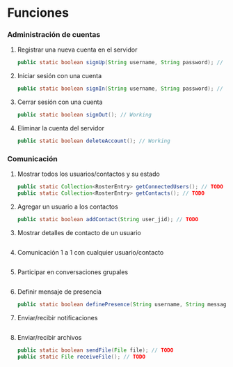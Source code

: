 # Funciones
### Administración de cuentas
1) Registrar una nueva cuenta en el servidor
	```java
	public static boolean signUp(String username, String password); // Working
	```
2) Iniciar sesión con una cuenta
	```java
	public static boolean signIn(String username, String password); // Working
	```
3) Cerrar sesión con una cuenta
	```java
	public static boolean signOut(); // Working
	```
4) Eliminar la cuenta del servidor
	```java
	public static boolean deleteAccount(); // Working
	```
### Comunicación
1) Mostrar todos los usuarios/contactos y su estado
	```java
	public static Collection<RosterEntry> getConnectedUsers(); // TODO
	public static Collection<RosterEntry> getContacts(); // TODO
	```
2) Agregar un usuario a los contactos
	```java
	public static boolean addContact(String user_jid); // TODO
	```
3) Mostrar detalles de contacto de un usuario
	```java

	```
4) Comunicación 1 a 1 con cualquier usuario/contacto
	```java

	```
5) Participar en conversaciones grupales
	```java

	```
6) Definir mensaje de presencia
	```java
	public static boolean definePresence(String username, String message); // Working
	```
7) Enviar/recibir notificaciones
	```java

	```
8) Enviar/recibir archivos
	```java
	public static boolean sendFile(File file); // TODO
	public static File receiveFile(); // TODO
	```